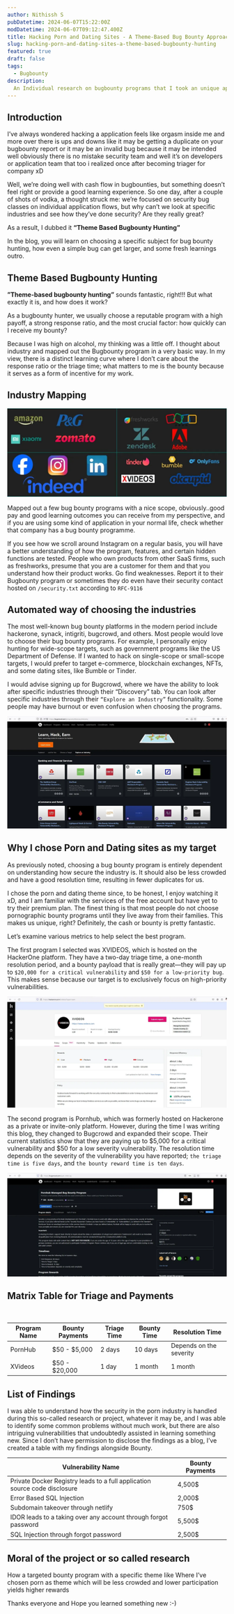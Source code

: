 ```yaml
---
author: Nithissh S
pubDatetime: 2024-06-07T15:22:00Z
modDatetime: 2024-06-07T09:12:47.400Z
title: Hacking Porn and Dating Sites - A Theme-Based Bug Bounty Approach
slug: hacking-porn-and-dating-sites-a-theme-based-bugbounty-hunting
featured: true
draft: false
tags:
  - Bugbounty
description:
  An Individual research on bugbounty programs that I took an unique approach on choosing porn industry based programs which paid me pretty much..  
---
```


## Introduction

I’ve always wondered hacking a application feels like orgasm inside me and more over there is ups and downs like it may be getting a duplicate on your bugbounty report or it may be an invalid bug because it may be intended well obviously there is no mistake security team and well it’s on developers or application team that too i realized once after becoming triager for company xD

Well, we’re doing well with cash flow in bugbounties, but something doesn’t feel right or provide a good learning experience. So one day, after a couple of shots of vodka, a thought struck me: we’re focused on security bug classes on individual application flows, but why can’t we look at specific industries and see how they’ve done security? Are they really great?

As a result, I dubbed it **“Theme Based Bugbounty Hunting”**

In the blog, you will learn on choosing a specific subject for bug bounty hunting, how even a simple bug can get larger, and some fresh learnings outro.

## Theme Based Bugbounty Hunting

**”Theme-based bugbounty hunting”** sounds fantastic, right!!! But what exactly it is, and how does it work?

As a bugbounty hunter, we usually choose a reputable program with a high payoff, a strong response ratio, and the most crucial factor: how quickly can I receive my bounty?

Because I was high on alcohol, my thinking was a little off. I thought about industry and mapped out the Bugbounty program in a very basic way. In my view, there is a distinct learning curve where I don’t care about the response ratio or the triage time; what matters to me is the bounty because it serves as a form of incentive for my work.

## Industry Mapping

![Classifying the Industries and It's Programs](../../assets/images/research/research-1.png)

Mapped out a few bug bounty programs with a nice scope, obviously..good pay and good learning outcomes you can receive from my perspective, and if you are using some kind of application in your normal life, check whether that company has a bug bounty programme.

If you see how we scroll around Instagram on a regular basis, you will have a better understanding of how the program, features, and certain hidden functions are tested. People who own products from other SaaS firms, such as freshworks, presume that you are a customer for them and that you understand how their product works. Go find weaknesses. Report it to their Bugbounty program or sometimes they do even have their security contact hosted on `/security.txt` according to `RFC-9116`

## Automated way of choosing the industries

The most well-known bug bounty platforms in the modern period include hackerone, synack, intigriti, bugcrowd, and others. Most people would love to choose their bug bounty programs. For example, I personally enjoy hunting for wide-scope targets, such as government programs like the US Department of Defense. If I wanted to hack on single-scope or small-scope targets, I would prefer to target e-commerce, blockchain exchanges, NFTs, and some dating sites, like Bumble or Tinder.

I would advise signing up for Bugcrowd, where we have the ability to look after specific industries through their “Discovery” tab. You can look after specific industries through their `“Explore an Industry”` functionality. Some people may have burnout or even confusion when choosing the programs.

![Feature in bugcrowd where you can start BBP through industry wise](../../assets/images/research/research-2.png)

## Why I chose Porn and Dating sites as my target

As previously noted, choosing a bug bounty program is entirely dependent on understanding how secure the industry is. It should also be less crowded and have a good resolution time, resulting in fewer duplicates for us.

I chose the porn and dating theme since, to be honest, I enjoy watching it xD, and I am familiar with the services of the free account but have yet to try their premium plan. The finest thing is that most people do not choose pornographic bounty programs until they live away from their families. This makes us unique, right? Definitely, the cash or bounty is pretty fantastic.

Let’s examine various metrics to help select the best program.

The first program I selected was XVIDEOS, which is hosted on the HackerOne platform. They have a two-day triage time, a one-month resolution period, and a bounty payload that is really great—they will pay up to `$20,000 for a critical vulnerability` and `$50 for a low-priority bug`. This makes sense because our target is to exclusively focus on high-priority vulnerabilities.

![XVIDEOS Bugbounty Program on Hackerone](../../assets/images/research/research-3.png)

The second program is Pornhub, which was formerly hosted on Hackerone as a private or invite-only platform. However, during the time I was writing this blog, they changed to Bugcrowd and expanded their scope. Their current statistics show that they are paying up to $5,000 for a critical vulnerability and $50 for a low severity vulnerability. The resolution time depends on the severity of the vulnerability you have reported; `the triage time is five days`, and `the bounty reward time is ten days`.

![Pornhub BBP on Bugcrowd](../../assets/images/research/research-4.png)

## Matrix Table for Triage and Payments

</br>

| Program Name         | Bounty Payments      | Triage Time       | Bounty Time    | Resolution Time                 |
|----------------------|----------------------|-------------------|----------------|---------------------------------|
| PornHub              | $50 - $5,000         | 2 days            | 10 days        | Depends on the severity         |
| XVideos              | $50 - $20,000        | 1 day             | 1 month        | 1 month                         |


## List of Findings

I was able to understand how the security in the porn industry is handled during this so-called research or project, whatever it may be, and I was able to identify some common problems without much work, but there are also intriguing vulnerabilities that undoubtedly assisted in learning something new. Since I don’t have permission to disclose the findings as a blog, I’ve created a table with my findings alongside Bounty.

| Vulnerability Name                                                           | Bounty Payments    |
|------------------------------------------------------------------------------|--------------------|
| Private Docker Registry leads to a full application source code disclosure   | 4,500\$            |
| Error Based SQL Injection                                                    | 2,000\$            |
| Subdomain takeover through netlify                                           | 750\$              |
| IDOR leads to a taking over any account through forgot password              | 5,500\$            |
| SQL Injection through forgot password                                        | 2,500\$            |

## Moral of the project or so called research

How a targeted bounty program with a specific theme like Where I’ve chosen porn as theme which will be less crowded and lower participation yields higher rewards

Thanks everyone and Hope you learned something new :-)